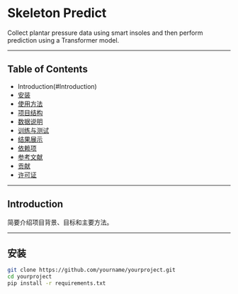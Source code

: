 # Skeleton Predict

Collect plantar pressure data using smart insoles and then perform prediction using a Transformer model.

---

## Table of Contents

- Introduction(#Introduction)
- [安装](#安装)
- [使用方法](#使用方法)
- [项目结构](#项目结构)
- [数据说明](#数据说明)
- [训练与测试](#训练与测试)
- [结果展示](#结果展示)
- [依赖项](#依赖项)
- [参考文献](#参考文献)
- [贡献](#贡献)
- [许可证](#许可证)

---

## Introduction

简要介绍项目背景、目标和主要方法。

---

## 安装

```bash
git clone https://github.com/yourname/yourproject.git
cd yourproject
pip install -r requirements.txt
